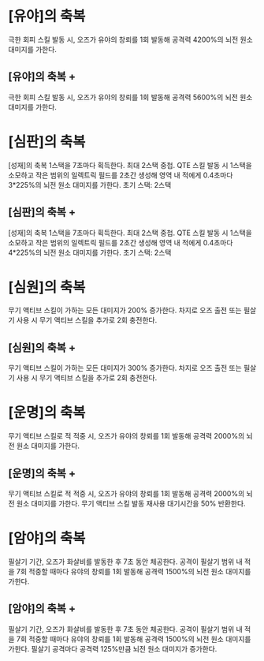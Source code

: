 # [유야]의 축복

극한 회피 스킬 발동 시, 오즈가 유야의 창뢰를 1회 발동해 공격력 4200%의 뇌전 원소 대미지를 가한다.

## [유야]의 축복 +

극한 회피 스킬 발동 시, 오즈가 유야의 창뢰를 1회 발동해 공격력 5600%의 뇌전 원소 대미지를 가한다.

# [심판]의 축복

[성재]의 축복 1스택을 7초마다 획득한다. 최대 2스택 중첩. QTE 스킬 발동 시 1스택을 소모하고 작은 범위의 일렉트릭 필드를 2초간 생성해 영역 내 적에게 0.4초마다 3\*225%의 뇌전 원소 대미지를 가한다. 초기 스택: 2스택

## [심판]의 축복 +

[성재]의 축복 1스택을 7초마다 획득한다. 최대 2스택 중첩. QTE 스킬 발동 시 1스택을 소모하고 작은 범위의 일렉트릭 필드를 2초간 생성해 영역 내 적에게 0.4초마다 4\*225%의 뇌전 원소 대미지를 가한다. 초기 스택: 2스택

# [심원]의 축복

무기 액티브 스킬이 가하는 모든 대미지가 200% 증가한다. 차지로 오즈 출전 또는 필살기 사용 시 무기 액티브 스킬을 추가로 2회 충전한다.

## [심원]의 축복 +

무기 액티브 스킬이 가하는 모든 대미지가 300% 증가한다. 차지로 오즈 출전 또는 필살기 사용 시 무기 액티브 스킬을 추가로 2회 충전한다.

# [운명]의 축복

무기 액티브 스킬로 적 적중 시, 오즈가 유야의 창뢰를 1회 발동해 공격력 2000%의 뇌전 원소 대미지를 가한다.

## [운명]의 축복 +

무기 액티브 스킬로 적 적중 시, 오즈가 유야의 창뢰를 1회 발동해 공격력 2000%의 뇌전 원소 대미지를 가한다. 무기 액티브 스킬 발동 재사용 대기시간을 50% 반환한다.

# [암야]의 축복

필살기 기간, 오즈가 화살비를 발동한 후 7초 동안 체공한다. 공격이 필살기 범위 내 적을 7회 적중할 때마다 유야의 창뢰를 1회 발동해 공격력 1500%의 뇌전 원소 대미지를 가한다.

## [암야]의 축복 +

필살기 기간, 오즈가 화살비를 발동한 후 7초 동안 체공한다. 공격이 필살기 범위 내 적을 7회 적중할 때마다 유야의 창뢰를 1회 발동해 공격력 1500%의 뇌전 원소 대미지를 가한다. 필살기 공격마다 공격력 125%만큼 뇌전 원소 대미지가 증가한다.
